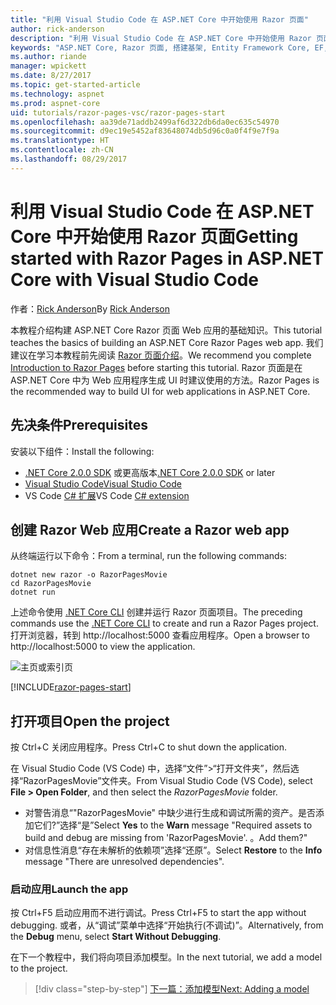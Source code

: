 ```yaml
---
title: "利用 Visual Studio Code 在 ASP.NET Core 中开始使用 Razor 页面"
author: rick-anderson
description: "利用 Visual Studio Code 在 ASP.NET Core 中开始使用 Razor 页面"
keywords: "ASP.NET Core, Razor 页面, 搭建基架, Entity Framework Core, EF, EF Core, 数据库, mac, macOS, Visual Studio Code, Code"
ms.author: riande
manager: wpickett
ms.date: 8/27/2017
ms.topic: get-started-article
ms.technology: aspnet
ms.prod: aspnet-core
uid: tutorials/razor-pages-vsc/razor-pages-start
ms.openlocfilehash: aa39de71addb2499af6d322db6da0ec635c54970
ms.sourcegitcommit: d9ec19e5452af83648074db5d96c0a0f4f9e7f9a
ms.translationtype: HT
ms.contentlocale: zh-CN
ms.lasthandoff: 08/29/2017
---
```

# <a name="getting-started-with-razor-pages-in-aspnet-core-with-visual-studio-code"></a><span data-ttu-id="b972e-104">利用 Visual Studio Code 在 ASP.NET Core 中开始使用 Razor 页面</span><span class="sxs-lookup"><span data-stu-id="b972e-104">Getting started with Razor Pages in ASP.NET Core with Visual Studio Code</span></span>

<span data-ttu-id="b972e-105">作者：[Rick Anderson](https://twitter.com/RickAndMSFT)</span><span class="sxs-lookup"><span data-stu-id="b972e-105">By [Rick Anderson](https://twitter.com/RickAndMSFT)</span></span>

<span data-ttu-id="b972e-106">本教程介绍构建 ASP.NET Core Razor 页面 Web 应用的基础知识。</span><span class="sxs-lookup"><span data-stu-id="b972e-106">This tutorial teaches the basics of building an ASP.NET Core Razor Pages web app.</span></span> <span data-ttu-id="b972e-107">我们建议在学习本教程前先阅读 [Razor 页面介绍](xref:mvc/razor-pages/index)。</span><span class="sxs-lookup"><span data-stu-id="b972e-107">We recommend you complete [Introduction to Razor Pages](xref:mvc/razor-pages/index) before starting this tutorial.</span></span> <span data-ttu-id="b972e-108">Razor 页面是在 ASP.NET Core 中为 Web 应用程序生成 UI 时建议使用的方法。</span><span class="sxs-lookup"><span data-stu-id="b972e-108">Razor Pages is the recommended way to build UI for web applications in ASP.NET Core.</span></span>

## <a name="prerequisites"></a><span data-ttu-id="b972e-109">先决条件</span><span class="sxs-lookup"><span data-stu-id="b972e-109">Prerequisites</span></span>

<span data-ttu-id="b972e-110">安装以下组件：</span><span class="sxs-lookup"><span data-stu-id="b972e-110">Install the following:</span></span>

* <span data-ttu-id="b972e-111">[.NET Core 2.0.0 SDK](https://dot.net/core) 或更高版本</span><span class="sxs-lookup"><span data-stu-id="b972e-111">[.NET Core 2.0.0 SDK](https://dot.net/core) or later</span></span>
* [<span data-ttu-id="b972e-112">Visual Studio Code</span><span class="sxs-lookup"><span data-stu-id="b972e-112">Visual Studio Code</span></span>](https://code.visualstudio.com)
* <span data-ttu-id="b972e-113">VS Code [C# 扩展](https://marketplace.visualstudio.com/items?itemName=ms-vscode.csharp)</span><span class="sxs-lookup"><span data-stu-id="b972e-113">VS Code [C# extension](https://marketplace.visualstudio.com/items?itemName=ms-vscode.csharp)</span></span> 

## <a name="create-a-razor-web-app"></a><span data-ttu-id="b972e-114">创建 Razor Web 应用</span><span class="sxs-lookup"><span data-stu-id="b972e-114">Create a Razor web app</span></span>

<span data-ttu-id="b972e-115">从终端运行以下命令：</span><span class="sxs-lookup"><span data-stu-id="b972e-115">From a terminal, run the following commands:</span></span>

```console
dotnet new razor -o RazorPagesMovie
cd RazorPagesMovie
dotnet run
```

<span data-ttu-id="b972e-116">上述命令使用 [.NET Core CLI](https://docs.microsoft.com/dotnet/core/tools/dotnet) 创建并运行 Razor 页面项目。</span><span class="sxs-lookup"><span data-stu-id="b972e-116">The preceding commands use the [.NET Core CLI](https://docs.microsoft.com/dotnet/core/tools/dotnet) to create and run a Razor Pages project.</span></span> <span data-ttu-id="b972e-117">打开浏览器，转到 http://localhost:5000 查看应用程序。</span><span class="sxs-lookup"><span data-stu-id="b972e-117">Open a browser to http://localhost:5000 to view the application.</span></span>

![主页或索引页](../razor-pages/razor-pages-start/_static/home.png)

[!INCLUDE[razor-pages-start](../../includes/RP/razor-pages-start.md)]

## <a name="open-the-project"></a><span data-ttu-id="b972e-119">打开项目</span><span class="sxs-lookup"><span data-stu-id="b972e-119">Open the project</span></span>

<span data-ttu-id="b972e-120">按 Ctrl+C 关闭应用程序。</span><span class="sxs-lookup"><span data-stu-id="b972e-120">Press Ctrl+C to shut down the application.</span></span>

<span data-ttu-id="b972e-121">在 Visual Studio Code (VS Code) 中，选择“文件”>“打开文件夹”，然后选择“RazorPagesMovie”文件夹。</span><span class="sxs-lookup"><span data-stu-id="b972e-121">From Visual Studio Code (VS Code), select **File > Open Folder**, and then select the *RazorPagesMovie* folder.</span></span>

- <span data-ttu-id="b972e-122">对警告消息“"RazorPagesMovie" 中缺少进行生成和调试所需的资产。是否添加它们?”选择“是”</span><span class="sxs-lookup"><span data-stu-id="b972e-122">Select **Yes** to the **Warn** message "Required assets to build and debug are missing from 'RazorPagesMovie'.</span></span> <span data-ttu-id="b972e-123">。</span><span class="sxs-lookup"><span data-stu-id="b972e-123">Add them?"</span></span>
- <span data-ttu-id="b972e-124">对信息性消息“存在未解析的依赖项”选择“还原”。</span><span class="sxs-lookup"><span data-stu-id="b972e-124">Select **Restore** to the **Info** message "There are unresolved dependencies".</span></span>

### <a name="launch-the-app"></a><span data-ttu-id="b972e-125">启动应用</span><span class="sxs-lookup"><span data-stu-id="b972e-125">Launch the app</span></span>

<span data-ttu-id="b972e-126">按 Ctrl+F5 启动应用而不进行调试。</span><span class="sxs-lookup"><span data-stu-id="b972e-126">Press Ctrl+F5 to start the app without debugging.</span></span> <span data-ttu-id="b972e-127">或者，从“调试”菜单中选择“开始执行(不调试)”。</span><span class="sxs-lookup"><span data-stu-id="b972e-127">Alternatively, from the **Debug** menu, select **Start Without Debugging**.</span></span>

<span data-ttu-id="b972e-128">在下一个教程中，我们将向项目添加模型。</span><span class="sxs-lookup"><span data-stu-id="b972e-128">In the next tutorial, we add a model to the project.</span></span> 

>[!div class="step-by-step"]
[<span data-ttu-id="b972e-129">下一篇：添加模型</span><span class="sxs-lookup"><span data-stu-id="b972e-129">Next: Adding a model</span></span>](xref:tutorials/razor-pages-vsc/model)  

